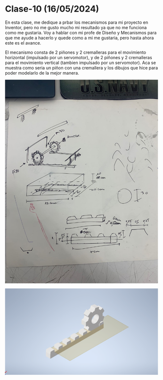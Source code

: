 # Clase-10 (16/05/2024)

En esta clase, me dedique a prbar los mecanismos para mi proyecto en Inventor, pero no me gusto mucho mi resultado ya que no me funciona como me gustaria. Voy a hablar con mi profe de Diseño y Mecanismos para que me ayude a hacerlo y quede como a mi me gustaria, pero hasta ahora este es el avance.

El mecanismo consta de 2 piñones y 2 cremalleras para el movimiento horizontal (impulsado por un servomotor), y de 2 piñones y 2 cremalleras para el movimiento vertical (tambien impulsado por un servomotor). Aca se muestra como seria un piñon con una cremallera y los dibujos que hice para poder modelarlo de la mejor manera.

![Bocetos](Bocetos.jpg)

![Inventor](Inventor.png)
